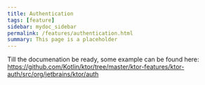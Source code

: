 ```yaml
---
title: Authentication
tags: [feature]
sidebar: mydoc_sidebar
permalink: /features/authentication.html
summary: This page is a placeholder  
---
```


Till the documenation be ready, some example can be found here: https://github.com/Kotlin/ktor/tree/master/ktor-features/ktor-auth/src/org/jetbrains/ktor/auth

